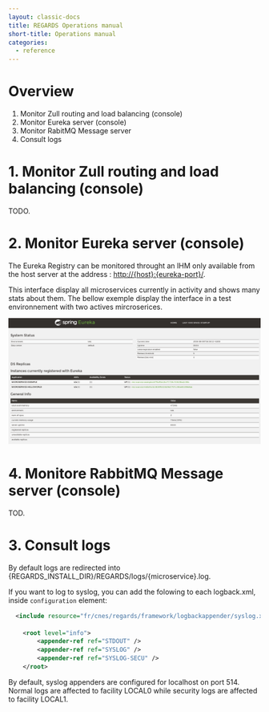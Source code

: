 ```yaml
---
layout: classic-docs
title: REGARDS Operations manual
short-title: Operations manual
categories:
  - reference
---
```


# Overview

1. Monitor Zull routing and load balancing (console)
2. Monitor Eureka server (console)
3. Monitor RabitMQ Message server
4. Consult logs

# 1\. Monitor Zull routing and load balancing (console)

TODO.

# 2\. Monitor Eureka server (console)

The Eureka Registry can be monitored throught an IHM only available from the host server at the address : <http://{host}:{eureka-port}/>.

This interface display all microservices currently in activity and shows many stats about them. The bellow exemple display the interface in a test environnement with two actives mircroserices.

![](/assets/images/operations/EurekaConsole.png)

# 4\. Monitore RabbitMQ Message server (console)

TOD.

# 3\. Consult logs

By default logs are redirected into {REGARDS_INSTALL_DIR}/REGARDS/logs/{microservice}.log.

If you want to log to syslog, you can add the folowing to each logback.xml, inside `configuration` element:
```xml
  <include resource="fr/cnes/regards/framework/logbackappender/syslog.xml" />
	
	<root level="info">
		<appender-ref ref="STDOUT" />
		<appender-ref ref="SYSLOG" />
		<appender-ref ref="SYSLOG-SECU" />
	</root>
```
By default, syslog appenders are configured for localhost on port 514. Normal logs are affected to facility LOCAL0 while security logs are affected to facility LOCAL1.
